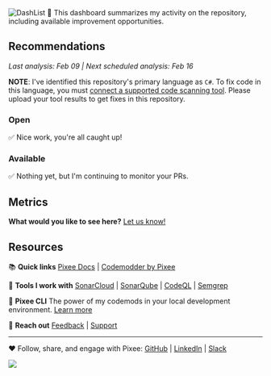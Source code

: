 <img alt="DashList" src="https://docs.pixee.ai/img/pixee_dashlist.png">
👋 This dashboard summarizes my activity on the repository, including available improvement opportunities.

## Recommendations
_Last analysis: Feb 09 | Next scheduled analysis: Feb 16_

**NOTE**: I've identified this repository's primary language as `C#`. To fix code in this language, you must [connect a supported code scanning tool](https://docs.pixee.ai/code-scanning-tools/overview). Please upload your tool results to get fixes in this repository.

### Open

  ✅ Nice work, you're all caught up!

### Available

  ✅ Nothing yet, but I'm continuing to monitor your PRs.

## Metrics
**What would you like to see here?**  [Let us know!](https://tally.so/r/mYa4Y5)

## Resources

📚 **Quick links**
[Pixee Docs](https://docs.pixee.ai/) | [Codemodder by Pixee](https://codemodder.io/)

🧰 **Tools I work with**
[SonarCloud](https://docs.pixee.ai/code-scanning-tools/sonar) | [SonarQube](https://docs.pixee.ai/code-scanning-tools/sonarqube) | [CodeQL](https://docs.pixee.ai/code-scanning-tools/codeql) | [Semgrep](https://docs.pixee.ai/code-scanning-tools/semgrep)

🚀 **Pixee CLI**
The power of my codemods in your local development environment. [Learn more](https://github.com/pixee/pixee-cli)

💬 **Reach out**
[Feedback](https://ask.pixee.ai/feedback) | [Support](mailto:help@pixee.ai)

--- 

❤️ Follow, share, and engage with Pixee: [GitHub](https://github.com/pixee) | [LinkedIn](https://www.linkedin.com/company/pixee/) | [Slack](https://pixee-community.slack.com/signup#/domain-signup)

![](https://d1zaessa2hpsmj.cloudfront.net/pixel/v1/track?writeKey=2PI43jNm7atYvAuK7rJUz3Kcd6A&event=ACTIVITY_DASHBOARD%7Cguibranco%2FBetsBrasileiras%7CACTIVITY_DASHBOARD)
